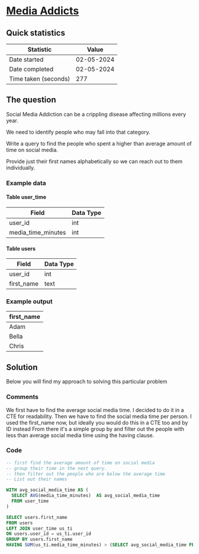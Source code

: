 # [Media Addicts](https://www.analystbuilder.com/questions/media-addicts-deISZ)

## Quick statistics

|Statistic              |Value      |
|--                     |--         |
| Date started          |02-05-2024          |
| Date completed        |02-05-2024        |
| Time taken (seconds)  |277          |

## The question

Social Media Addiction can be a crippling disease affecting millions every year.

We need to identify people who may fall into that category.

Write a query to find the people who spent a higher than average amount of time on social media.

Provide just their first names alphabetically so we can reach out to them individually.

### Example data

#### Table user_time

| Field               | Data Type  |
|-------------------- |----------- |
| user_id             | int        |
| media_time_minutes  | int        |

#### Table users

| Field               | Data Type  |
|-------------------- |----------- |
| user_id             | int        |
| first_name          | text       |

### Example output

|first_name             |
|-------------------- |
|Adam          |
|Bella          |
|Chris          |

## Solution

Below you will find my approach to solving this particular problem

### Comments

We first have to find the average social media time. I decided to do it in a CTE for readability.
Then we have to find the social media time per person. I used the first_name now, but ideally you would do this in a CTE too and by ID instead
From there it's a simple group by and filter out the people with less than average social media time using the having clause.

### Code

```SQL
-- first find the average amount of time on social media
-- group their time in the next query.
-- then filter out the people who are below the average time
-- List out their names

WITH avg_social_media_time AS (
  SELECT AVG(media_time_minutes)  AS avg_social_media_time
  FROM user_time
)

SELECT users.first_name
FROM users
LEFT JOIN user_time us_ti
ON users.user_id = us_ti.user_id
GROUP BY users.first_name
HAVING SUM(us_ti.media_time_minutes) > (SELECT avg_social_media_time FROM avg_social_media_time)
```
